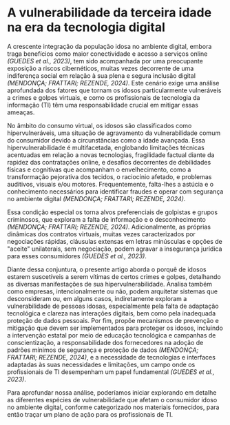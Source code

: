 # A vulnerabilidade da terceira idade na era da tecnologia digital

A crescente integração da população idosa no ambiente digital, embora traga benefícios como maior conectividade e acesso a serviços online <cite>(GUEDES *et al*., 2023)</cite>, tem sido acompanhada por uma preocupante exposição a riscos cibernéticos, muitas vezes decorrente de uma indiferença social em relação à sua plena e segura inclusão digital <cite>(MENDONÇA; FRATTARI; REZENDE, 2024)</cite>. Este cenário exige uma análise aprofundada dos fatores que tornam os idosos particularmente vulneráveis a crimes e golpes virtuais, e como os profissionais de tecnologia da informação (TI) têm uma responsabilidade crucial em mitigar essas ameaças.

No âmbito do consumo virtual, os idosos são classificados como hipervulneráveis, uma situação de agravamento da vulnerabilidade comum do consumidor devido a circunstâncias como a idade avançada. Essa hipervulnerabilidade é multifacetada, englobando limitações técnicas acentuadas em relação a novas tecnologias, fragilidade factual diante da rapidez das contratações online, e desafios decorrentes de debilidades físicas e cognitivas que acompanham o envelhecimento, como a transformação pejorativa dos tecidos, o raciocínio afetado, e problemas auditivos, visuais e/ou motores. Frequentemente, falta-lhes a astúcia e o conhecimento necessários para identificar fraudes e operar com segurança no ambiente digital <cite>(MENDONÇA; FRATTARI; REZENDE, 2024)</cite>.

Essa condição especial os torna alvos preferenciais de golpistas e grupos criminosos, que exploram a falta de informação e o desconhecimento <cite>(MENDONÇA; FRATTARI; REZENDE, 2024)</cite>. Adicionalmente, as próprias dinâmicas dos contratos virtuais, muitas vezes caracterizados por negociações rápidas, cláusulas extensas em letras minúsculas e opções de "aceite" unilaterais, sem negociação, podem agravar a insegurança jurídica para esses consumidores <cite>(GUEDES *et al*., 2023)</cite>.

Diante dessa conjuntura, o presente artigo aborda o porquê de idosos estarem suscetíveis a serem vítimas de certos crimes e golpes, detalhando as diversas manifestações de sua hipervulnerabilidade. Analisa também como empresas, intencionalmente ou não, podem arquitetar sistemas que desconsideram ou, em alguns casos, indiretamente exploram a vulnerabilidade de pessoas idosas, especialmente pela falta de adaptação tecnológica e clareza nas interações digitais, bem como pela inadequada proteção de dados pessoais. Por fim, propõe mecanismos de prevenção e mitigação que devem ser implementados para proteger os idosos, incluindo a intervenção estatal por meio de educação tecnológica e campanhas de conscientização, a responsabilidade dos fornecedores na adoção de padrões mínimos de segurança e proteção de dados <cite>(MENDONÇA; FRATTARI; REZENDE, 2024)</cite>, e a necessidade de tecnologias e interfaces adaptadas às suas necessidades e limitações, um campo onde os profissionais de TI desempenham um papel fundamental <cite>(GUEDES *et al*., 2023)</cite>.

Para aprofundar nossa análise, poderíamos iniciar explorando em detalhe as diferentes espécies de vulnerabilidade que afetam o consumidor idoso no ambiente digital, conforme categorizado nos materiais fornecidos, para então traçar um plano de ação para os profissionais de TI.